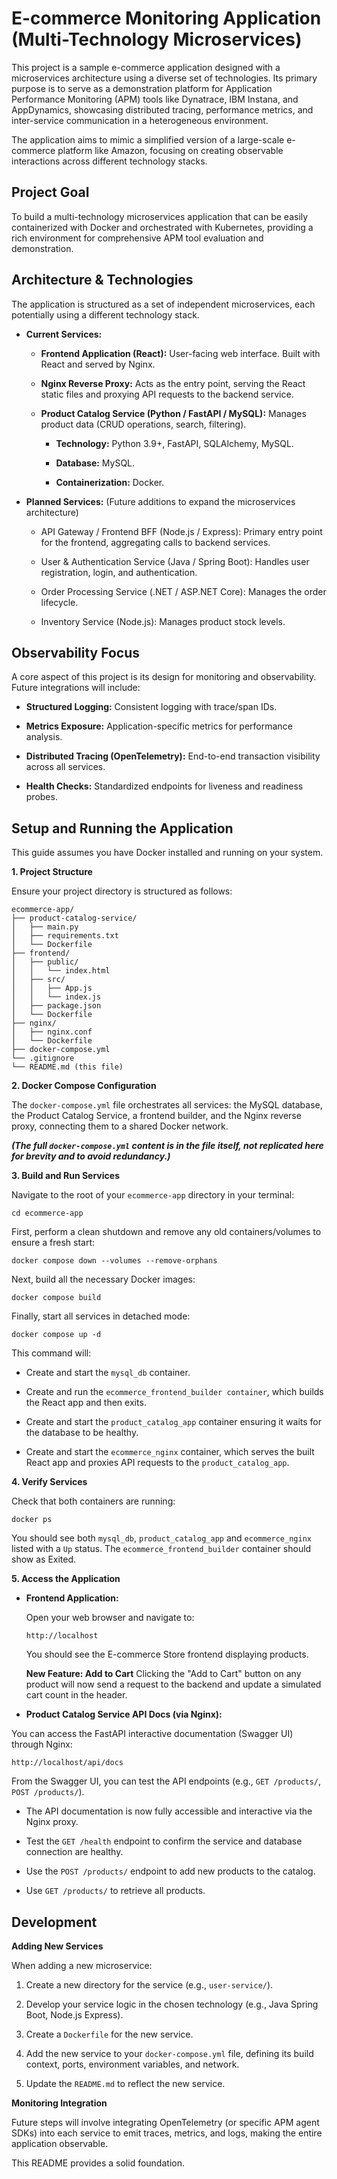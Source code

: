 # E-commerce Monitoring Application (Multi-Technology Microservices)
This project is a sample e-commerce application designed with a microservices architecture using a diverse set of technologies. Its primary purpose is to serve as a demonstration platform for Application Performance Monitoring (APM) tools like Dynatrace, IBM Instana, and AppDynamics, showcasing distributed tracing, performance metrics, and inter-service communication in a heterogeneous environment.

The application aims to mimic a simplified version of a large-scale e-commerce platform like Amazon, focusing on creating observable interactions across different technology stacks.

## Project Goal
To build a multi-technology microservices application that can be easily containerized with Docker and orchestrated with Kubernetes, providing a rich environment for comprehensive APM tool evaluation and demonstration.

## Architecture & Technologies
The application is structured as a set of independent microservices, each potentially using a different technology stack.

* **Current Services:**

    * **Frontend Application (React):** User-facing web interface. Built with React and served by Nginx.

    * **Nginx Reverse Proxy:** Acts as the entry point, serving the React static files and proxying API requests to the backend service.

    * **Product Catalog Service (Python / FastAPI / MySQL):** Manages product data (CRUD operations, search, filtering).

        * **Technology:** Python 3.9+, FastAPI, SQLAlchemy, MySQL.
        
        * **Database:** MySQL.

        * **Containerization:** Docker.

* **Planned Services:** (Future additions to expand the microservices architecture)

    * API Gateway / Frontend BFF (Node.js / Express): Primary entry point for the frontend, aggregating calls to backend services.

    * User & Authentication Service (Java / Spring Boot): Handles user registration, login, and authentication.

    * Order Processing Service (.NET / ASP.NET Core): Manages the order lifecycle.

    * Inventory Service (Node.js): Manages product stock levels.

## Observability Focus

A core aspect of this project is its design for monitoring and observability. Future integrations will include:

* **Structured Logging:** Consistent logging with trace/span IDs.

* **Metrics Exposure:** Application-specific metrics for performance analysis.

* **Distributed Tracing (OpenTelemetry):** End-to-end transaction visibility across all services.

* **Health Checks:** Standardized endpoints for liveness and readiness probes.

## Setup and Running the Application
This guide assumes you have Docker installed and running on your system.

**1. Project Structure**

Ensure your project directory is structured as follows:
```
ecommerce-app/
├── product-catalog-service/
│   ├── main.py
│   ├── requirements.txt
│   └── Dockerfile
├── frontend/
│   ├── public/
│   │   └── index.html
│   ├── src/
│   │   ├── App.js
│   │   └── index.js
│   ├── package.json
│   └── Dockerfile
├── nginx/
│   ├── nginx.conf
│   └── Dockerfile
├── docker-compose.yml
└── .gitignore
└── README.md (this file)
```
**2. Docker Compose Configuration**

The ```docker-compose.yml``` file orchestrates all services: the MySQL database, the Product Catalog Service, a frontend builder, and the Nginx reverse proxy, connecting them to a shared Docker network.

***(The full ```docker-compose.yml``` content is in the file itself, not replicated here for brevity and to avoid redundancy.)***

**3. Build and Run Services**

Navigate to the root of your ```ecommerce-app``` directory in your terminal:
```
cd ecommerce-app
```
First, perform a clean shutdown and remove any old containers/volumes to ensure a fresh start:
```
docker compose down --volumes --remove-orphans
```
Next, build all the necessary Docker images:
```
docker compose build

```
Finally, start all services in detached mode:

```
docker compose up -d
```
This command will:

* Create and start the ```mysql_db``` container.

* Create and run the ```ecommerce_frontend_builder container```, which builds the React app and then exits.

* Create and start the ```product_catalog_app``` container ensuring it waits for the database to be healthy.

* Create and start the ```ecommerce_nginx``` container, which serves the built React app and proxies API requests to the ```product_catalog_app```.

**4. Verify Services**

Check that both containers are running:
```
docker ps
```
You should see both ```mysql_db```, ```product_catalog_app``` and ```ecommerce_nginx``` listed with a ```Up``` status. The ```ecommerce_frontend_builder``` container should show as Exited.

**5. Access the Application**

* **Frontend Application:**

    Open your web browser and navigate to:
    
    ```
    http://localhost
    ```

    You should see the E-commerce Store frontend displaying products.

  **New Feature: Add to Cart**
    Clicking the "Add to Cart" button on any product will now send a request to the backend and update a simulated cart count in the header. 

* **Product Catalog Service API Docs (via Nginx):** 

You can access the FastAPI interactive documentation (Swagger UI) through Nginx:

```
http://localhost/api/docs
```

From the Swagger UI, you can test the API endpoints (e.g., ```GET /products/```, ```POST /products/```).

* The API documentation is now fully accessible and interactive via the Nginx proxy.

* Test the ```GET /health``` endpoint to confirm the service and database connection are healthy.

* Use the ```POST /products/``` endpoint to add new products to the catalog.

* Use ```GET /products/``` to retrieve all products.

## Development
**Adding New Services**

When adding a new microservice:

1.  Create a new directory for the service (e.g., ```user-service/```).

2.  Develop your service logic in the chosen technology (e.g., Java Spring Boot, Node.js Express).

3.  Create a ```Dockerfile``` for the new service.

4.  Add the new service to your ```docker-compose.yml``` file, defining its build context, ports, environment variables, and network.

5.  Update the ```README.md``` to reflect the new service.

**Monitoring Integration**

Future steps will involve integrating OpenTelemetry (or specific APM agent SDKs) into each service to emit traces, metrics, and logs, making the entire application observable.

This README provides a solid foundation.